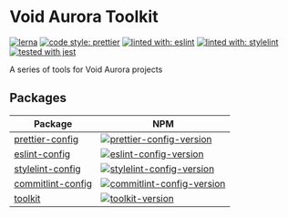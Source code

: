 # Void Aurora Toolkit

[![lerna](https://img.shields.io/badge/maintained%20with-lerna-cc00ff.svg)](https://lerna.js.org/)
[![code style: prettier](https://img.shields.io/badge/code_style-prettier-ff69b4.svg?style=flat-square)](https://github.com/prettier/prettier)
[![linted with: eslint](https://img.shields.io/badge/linted_with-eslint-4b32c3?style=flat-square)](https://github.com/eslint/eslint)
[![linted with: stylelint](https://img.shields.io/badge/linted_with-stylelint-dc143c?style=flat-square)](https://github.com/stylelint/stylelint)
[![tested with jest](https://img.shields.io/badge/tested_with-jest-99424f.svg)](https://github.com/facebook/jest)

A series of tools for Void Aurora projects

## Packages

| Package             | NPM                                                   |
| ------------------- | ----------------------------------------------------- |
| [prettier-config]   | [![prettier-config-version]][prettier-config-npm]     |
| [eslint-config]     | [![eslint-config-version]][eslint-config-npm]         |
| [stylelint-config]  | [![stylelint-config-version]][stylelint-config-npm]   |
| [commitlint-config] | [![commitlint-config-version]][commitlint-config-npm] |
| [toolkit]           | [![toolkit-version]][toolkit-npm]                     |

[prettier-config]: https://github.com/void-aurora/toolkit/tree/master/packages/prettier-config
[prettier-config-version]: https://img.shields.io/npm/v/@void-aurora/prettier-config
[prettier-config-npm]: https://www.npmjs.com/package/@void-aurora/prettier-config
[eslint-config]: https://github.com/void-aurora/toolkit/tree/master/packages/eslint-config
[eslint-config-version]: https://img.shields.io/npm/v/@void-aurora/eslint-config
[eslint-config-npm]: https://www.npmjs.com/package/@void-aurora/eslint-config
[stylelint-config]: https://github.com/void-aurora/toolkit/tree/master/packages/stylelint-config
[stylelint-config-version]: https://img.shields.io/npm/v/@void-aurora/stylelint-config
[stylelint-config-npm]: https://www.npmjs.com/package/@void-aurora/stylelint-config
[commitlint-config]: https://github.com/void-aurora/toolkit/tree/master/packages/commitlint-config
[commitlint-config-version]: https://img.shields.io/npm/v/@void-aurora/commitlint-config
[commitlint-config-npm]: https://www.npmjs.com/package/@void-aurora/commitlint-config
[toolkit]: https://github.com/void-aurora/toolkit/tree/master/packages/toolkit
[toolkit-version]: https://img.shields.io/npm/v/@void-aurora/toolkit
[toolkit-npm]: https://www.npmjs.com/package/@void-aurora/toolkit
